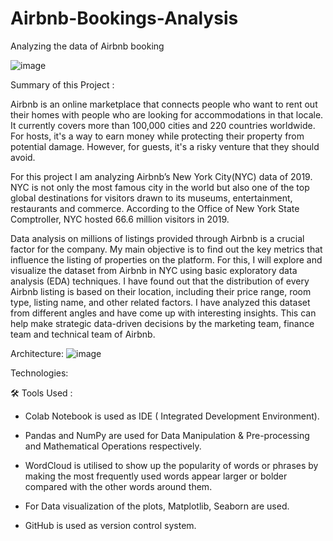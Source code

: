 # Airbnb-Bookings-Analysis
Analyzing the data of Airbnb booking

![image](https://user-images.githubusercontent.com/95517916/183069256-a53544eb-33b1-425a-85e5-1cbfeb18c2fa.png)

Summary of this Project :

Airbnb is an online marketplace that connects people who want to rent out their homes with people who are looking for accommodations in that locale. It currently covers more than 100,000 cities and 220 countries worldwide. For hosts, it's a way to earn money while protecting their property from potential damage. However, for guests, it's a risky venture that they should avoid.

For this project I am analyzing Airbnb’s New York City(NYC) data of 2019. NYC is not only the most famous city in the world but also one of the top global destinations for visitors drawn to its museums, entertainment, restaurants and commerce. According to the Office of New York State Comptroller, NYC hosted 66.6 million visitors in 2019.

Data analysis on millions of listings provided through Airbnb is a crucial factor for the company. My main objective is to find out the key metrics that influence the listing of properties on the platform. For this, I will explore and visualize the dataset from Airbnb in NYC using basic exploratory data analysis (EDA) techniques. I have found out that the distribution of every Airbnb listing is based on their location, including their price range, room type, listing name, and other related factors. I have analyzed this dataset from different angles and have come up with interesting insights. This can help  make strategic data-driven decisions by the marketing team, finance team and technical team of Airbnb.



 
 






Architecture:
![image](https://user-images.githubusercontent.com/95517916/183069775-8deb75fb-4040-4823-b0af-ae149d556c1b.png)


Technologies:

🛠️ Tools Used :

* Colab Notebook is used as IDE ( Integrated Development Environment).

* Pandas and NumPy are used for Data Manipulation & Pre-processing and Mathematical Operations respectively.

* WordCloud is utilised to show up the popularity of words or phrases by making the most frequently used words appear larger or bolder compared with the other words around them.

* For Data visualization of the plots, Matplotlib, Seaborn are used.

* GitHub is used as version control system.
